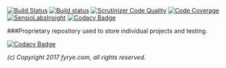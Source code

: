 [![Build Status](https://travis-ci.org/fyrye/cachetool.svg?branch=master)](https://travis-ci.org/fyrye/cachetool)
[![Build status](https://ci.appveyor.com/api/projects/status/d87fa3gyev2c5qnh/branch/master?svg=true)](https://ci.appveyor.com/project/fyrye/fyrye/branch/master)
[![Scrutinizer Code Quality](https://scrutinizer-ci.com/g/fyrye/fyrye/badges/quality-score.png?b=master)](https://scrutinizer-ci.com/g/fyrye/fyrye/?branch=master)
[![Code Coverage](https://scrutinizer-ci.com/g/fyrye/fyrye/badges/coverage.png?b=master)](https://scrutinizer-ci.com/g/fyrye/fyrye/?branch=master)
[![SensioLabsInsight](https://insight.sensiolabs.com/projects/2d461ba0-f352-4fdc-8760-95868c481708/mini.png)](https://insight.sensiolabs.com/projects/2d461ba0-f352-4fdc-8760-95868c481708)
[![Codacy Badge](https://api.codacy.com/project/badge/Grade/a405366eae914be3b5692199d403cfed)](https://www.codacy.com/app/fyrye/fyrye?utm_source=github.com&amp;utm_medium=referral&amp;utm_content=fyrye/fyrye&amp;utm_campaign=Badge_Grade)


###Proprietary repository used to store individual projects and testing.

[![Codacy Badge](https://api.codacy.com/project/badge/Grade/a405366eae914be3b5692199d403cfed)](https://www.codacy.com/app/fyrye/fyrye?utm_source=github.com&utm_medium=referral&utm_content=fyrye/fyrye&utm_campaign=badger)

_(c) Copyright 2017 fyrye.com, all rights reserved._
